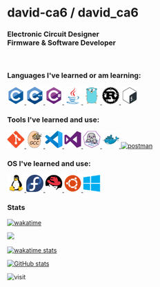 
<h1 align="left">david-ca6 / david_ca6 </h1>

<h3 align="left">
   Electronic Circuit Designer <br>
   Firmware & Software Developer
</h3>
<br>
<h3 align="left">Languages I've learned or am learning:</h3>

<a href="https://www.w3schools.com/c/" target="_blank" rel="noreferrer">
    <img src="https://raw.githubusercontent.com/devicons/devicon/master/icons/c/c-original.svg" alt="c" width="40" height="40"/>
</a>

<a href="https://www.w3schools.com/cpp/" target="_blank" rel="noreferrer">
    <img src="https://raw.githubusercontent.com/devicons/devicon/master/icons/cplusplus/cplusplus-original.svg" alt="cplusplus" width="40" height="40"/>
</a>

<a href="https://www.w3schools.com/cs/" target="_blank" rel="noreferrer">
    <img src="https://raw.githubusercontent.com/devicons/devicon/master/icons/csharp/csharp-original.svg" alt="csharp" width="40" height="40"/>
</a>

<a href="https://www.w3schools.com/java/" target="_blank" rel="noreferrer">
    <img src="https://raw.githubusercontent.com/devicons/devicon/master/icons/java/java-original.svg" alt="java" width="40" height="40"/>
</a>

<a href="https://go.dev/" target="_blank" rel="noreferrer">
    <img src="https://raw.githubusercontent.com/devicons/devicon/master/icons/go/go-original.svg" alt="go" width="40" height="40"/>
</a>

<a href="https://www.rust-lang.org/" target="_blank" rel="noreferrer">
    <img src="https://raw.githubusercontent.com/devicons/devicon/master/icons/rust/rust-plain.svg" alt="rust" width="40" height="40"/>
</a>

<a href="#" target="_blank" rel="noreferrer">
    <img src="https://raw.githubusercontent.com/devicons/devicon/master/icons/bash/bash-original.svg" alt="python" width="40" height="40"/>
</a>


<h3 align="left">Tools I've learned and use:</h3>

<a href="https://git-scm.com/" target="_blank" rel="noreferrer">
    <img src="https://raw.githubusercontent.com/devicons/devicon/master/icons/git/git-original.svg" alt="git" width="40" height="40"/>
</a>

<a href="https://gcc.gnu.org/" target="_blank" rel="noreferrer">
    <img src="https://raw.githubusercontent.com/devicons/devicon/master/icons/gcc/gcc-original.svg" alt="gcc" width="40" height="40"/>
</a>

<a href="https://code.visualstudio.com/" target="_blank" rel="noreferrer">
    <img src="https://raw.githubusercontent.com/devicons/devicon/master/icons/vscode/vscode-original.svg" alt="vscode" width="40" height="40"/>
</a>

<a href="https://visualstudio.microsoft.com/" target="_blank" rel="noreferrer">
    <img src="https://raw.githubusercontent.com/devicons/devicon/master/icons/visualstudio/visualstudio-plain.svg" alt="visual studio" width="40" height="40"/>
</a>

<a href="https://podman.io/" target="_blank" rel="noreferrer">
    <img src="https://raw.githubusercontent.com/devicons/devicon/master/icons/podman/podman-original.svg" alt="podman" width="40" height="40"/>
</a>

<a href="https://www.docker.com/" target="_blank" rel="noreferrer">
    <img src="https://raw.githubusercontent.com/devicons/devicon/master/icons/docker/docker-original.svg" alt="docker" width="40" height="40"/>
</a>

<a href="https://postman.com" target="_blank" rel="noreferrer">
    <img src="https://www.vectorlogo.zone/logos/getpostman/getpostman-icon.svg" alt="postman" width="40" height="40"/>
</a>


<h3 align="left">OS  I've learned and use:</h3>


<a href="https://www.linux.org/" target="_blank" rel="noreferrer">
    <img src="https://raw.githubusercontent.com/devicons/devicon/master/icons/linux/linux-original.svg" alt="linux" width="40" height="40"/>
</a>

<a href="https://getfedora.org/" target="_blank" rel="noreferrer">
    <img src="https://raw.githubusercontent.com/devicons/devicon/master/icons/fedora/fedora-original.svg" alt="fedora" width="40" height="40"/>
</a>

<a href="https://www.redhat.com/" target="_blank" rel="noreferrer">
    <img src="https://raw.githubusercontent.com/devicons/devicon/master/icons/redhat/redhat-original.svg" alt="redhat" width="40" height="40"/>
</a>

<a href="https://ubuntu.com/" target="_blank" rel="noreferrer">
    <img src="https://raw.githubusercontent.com/devicons/devicon/master/icons/ubuntu/ubuntu-plain.svg" alt="ubuntu" width="40" height="40"/>
</a>

<a href="https://www.microsoft.com/windows/" target="_blank" rel="noreferrer">
    <img src="https://raw.githubusercontent.com/devicons/devicon/master/icons/windows8/windows8-original.svg" alt="windows" width="40" height="40"/>
</a>


<h3 align="left">Stats</h3>

[![wakatime](https://wakatime.com/badge/user/187b483b-8e3a-408f-8b19-1e20ca618488.svg)](https://wakatime.com/@187b483b-8e3a-408f-8b19-1e20ca618488)

<img src="https://wakatime.com/share/@David_ca6/0d756708-2a49-413b-96cc-f150a9c94e35.svg"/>

[![wakatime stats](https://github-readme-stats.vercel.app/api/wakatime?username=David_ca6&theme=dracula)](https://github.com/anuraghazra/github-readme-stats)

[![GitHub stats](https://github-readme-stats.vercel.app/api?username=david-ca6&count_private=true&show_icons=true&theme=dracula)](https://github.com/anuraghazra/github-readme-stats)

<p align="left"> <img src="https://komarev.com/ghpvc/?username=david-ca6&label=Profile%20Visits&color=003df5&style=flat" alt="visit" /> </p>
